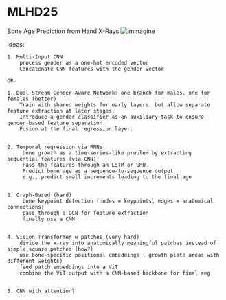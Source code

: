 # MLHD25
Bone Age Prediction from Hand X-Rays
![immagine](https://github.com/user-attachments/assets/04e56de7-d400-43f9-aa93-0027a9faabb9)



Ideas:
        
    1. Multi-Input CNN
        process gender as a one-hot encoded vector
        Concatenate CNN features with the gender vector 
        
    OR
  
    1. Dual-Stream Gender-Aware Network: one branch for males, one for females (better)
        Train with shared weights for early layers, but allow separate feature extraction at later stages.
        Introduce a gender classifier as an auxiliary task to ensure gender-based feature separation.
        Fusion at the final regression layer.

        
    2. Temporal regression via RNNs
         bone growth as a time-series-like problem by extracting sequential features (via CNN)
         Pass the features through an LSTM or GRU 
         Predict bone age as a sequence-to-sequence output
         e.g., predict small increments leading to the final age

         
    3. Graph-Based (hard)
         bone keypoint detection (nodes = keypoints, edges = anatomical connections)
         pass through a GCN for feature extraction
         finally use a CNN


    4. Vision Transformer w patches (very hard)
        divide the x-ray into anatomically meaningful patches instead of simple square patches (how?)
        use bone-specific positional embeddings ( growth plate areas with different weights)
        feed patch embeddings into a ViT
        combine the ViT output with a CNN-based backbone for final reg


    5. CNN with attention?

